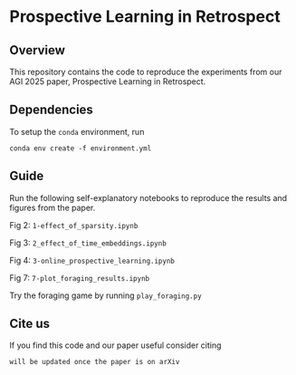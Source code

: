 # Prospective Learning in Retrospect

## Overview

This repository contains the code to reproduce the experiments from our AGI 2025 paper, Prospective Learning in Retrospect.

## Dependencies

To setup the `conda` environment, run
```
conda env create -f environment.yml
```

## Guide

Run the following self-explanatory notebooks to reproduce the results and figures from the paper. 

Fig 2: `1-effect_of_sparsity.ipynb`

Fig 3: `2_effect_of_time_embeddings.ipynb`

Fig 4: `3-online_prospective_learning.ipynb`

Fig 7: `7-plot_foraging_results.ipynb`

Try the foraging game by running ```play_foraging.py```

## Cite us

If you find this code and our paper useful consider citing

```
will be updated once the paper is on arXiv
```
